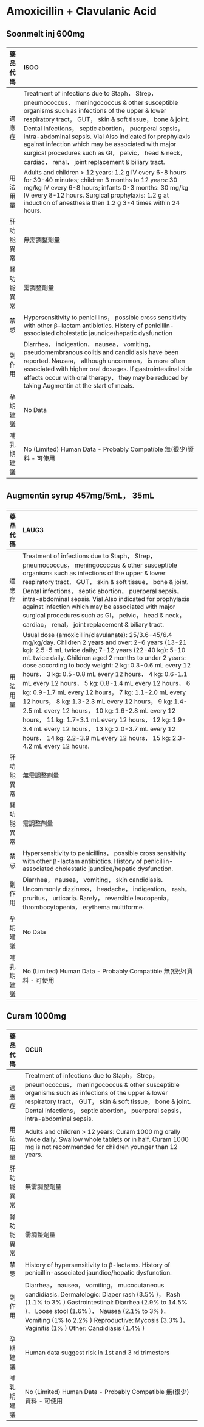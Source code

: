 # Amoxicillin + Clavulanic Acid

## Soonmelt inj 600mg

##### 

| 藥品代碼   | ISOO                                                                                                                                                                                                                                                                                                                                                                                                                                                                                                  |
|:-----------|:------------------------------------------------------------------------------------------------------------------------------------------------------------------------------------------------------------------------------------------------------------------------------------------------------------------------------------------------------------------------------------------------------------------------------------------------------------------------------------------------------|
| 適應症     | Treatment of infections due to Staph， Strep， pneumococcus， meningococcus & other susceptible organisms such as infections of the upper & lower respiratory tract， GUT， skin & soft tissue， bone & joint. Dental infections， septic abortion， puerperal sepsis， intra-abdominal sepsis. Vial Also indicated for prophylaxis against infection which may be associated with major surgical procedures such as GI， pelvic， head & neck， cardiac， renal， joint replacement & biliary tract. |
| 用法用量   | Adults and children > 12 years: 1.2 g IV every 6-8 hours for 30-40 minutes; children 3 months to 12 years: 30 mg/kg IV every 6-8 hours; infants 0-3 months: 30 mg/kg IV every 8-12 hours. Surgical prophylaxis: 1.2 g at induction of anesthesia then 1.2 g 3-4 times within 24 hours.                                                                                                                                                                                                                |
| 肝功能異常 | 無需調整劑量                                                                                                                                                                                                                                                                                                                                                                                                                                                                                          |
| 腎功能異常 | 需調整劑量                                                                                                                                                                                                                                                                                                                                                                                                                                                                                            |
| 禁忌       | Hypersensitivity to penicillins， possible cross sensitivity with other β-lactam antibiotics. History of penicillin-associated cholestatic jaundice/hepatic dysfunction                                                                                                                                                                                                                                                                                                                               |
| 副作用     | Diarrhea， indigestion， nausea， vomiting， pseudomembranous colitis and candidiasis have been reported. Nausea， although uncommon， is more often associated with higher oral dosages. If gastrointestinal side effects occur with oral therapy， they may be reduced by taking Augmentin at the start of meals.                                                                                                                                                                                   |
| 孕期建議   | No Data                                                                                                                                                                                                                                                                                                                                                                                                                                                                                               |
| 哺乳期建議 | No (Limited) Human Data - Probably Compatible 無(很少)資料 - 可使用                                                                                                                                                                                                                                                                                                                                                                                                                                   |

## Augmentin syrup 457mg/5mL， 35mL

##### 

| 藥品代碼   | LAUG3                                                                                                                                                                                                                                                                                                                                                                                                                                                                                                                                                                                                                                                                                                                                                      |
|:-----------|:-----------------------------------------------------------------------------------------------------------------------------------------------------------------------------------------------------------------------------------------------------------------------------------------------------------------------------------------------------------------------------------------------------------------------------------------------------------------------------------------------------------------------------------------------------------------------------------------------------------------------------------------------------------------------------------------------------------------------------------------------------------|
| 適應症     | Treatment of infections due to Staph， Strep， pneumococcus， meningococcus & other susceptible organisms such as infections of the upper & lower respiratory tract， GUT， skin & soft tissue， bone & joint. Dental infections， septic abortion， puerperal sepsis， intra-abdominal sepsis. Vial Also indicated for prophylaxis against infection which may be associated with major surgical procedures such as GI， pelvic， head & neck， cardiac， renal， joint replacement & biliary tract.                                                                                                                                                                                                                                                      |
| 用法用量   | Usual dose (amoxicillin/clavulanate): 25/3.6-45/6.4 mg/kg/day. Children 2 years and over: 2-6 years (13-21 kg): 2.5-5 mL twice daily; 7-12 years (22-40 kg): 5-10 mL twice daily. Children aged 2 months to under 2 years: dose according to body weight: 2 kg: 0.3-0.6 mL every 12 hours， 3 kg: 0.5-0.8 mL every 12 hours， 4 kg: 0.6-1.1 mL every 12 hours， 5 kg: 0.8-1.4 mL every 12 hours， 6 kg: 0.9-1.7 mL every 12 hours， 7 kg: 1.1-2.0 mL every 12 hours， 8 kg: 1.3-2.3 mL every 12 hours， 9 kg: 1.4-2.5 mL every 12 hours， 10 kg: 1.6-2.8 mL every 12 hours， 11 kg: 1.7-3.1 mL every 12 hours， 12 kg: 1.9-3.4 mL every 12 hours， 13 kg: 2.0-3.7 mL every 12 hours， 14 kg: 2.2-3.9 mL every 12 hours， 15 kg: 2.3-4.2 mL every 12 hours. |
| 肝功能異常 | 無需調整劑量                                                                                                                                                                                                                                                                                                                                                                                                                                                                                                                                                                                                                                                                                                                                               |
| 腎功能異常 | 需調整劑量                                                                                                                                                                                                                                                                                                                                                                                                                                                                                                                                                                                                                                                                                                                                                 |
| 禁忌       | Hypersensitivity to penicillins， possible cross sensitivity with other β-lactam antibiotics. History of penicillin-associated cholestatic jaundice/hepatic dysfunction.                                                                                                                                                                                                                                                                                                                                                                                                                                                                                                                                                                                   |
| 副作用     | Diarrhea， nausea， vomiting， skin candidiasis. Uncommonly dizziness， headache， indigestion， rash， pruritus， urticaria. Rarely， reversible leucopenia， thrombocytopenia， erythema multiforme.                                                                                                                                                                                                                                                                                                                                                                                                                                                                                                                                                     |
| 孕期建議   | No Data                                                                                                                                                                                                                                                                                                                                                                                                                                                                                                                                                                                                                                                                                                                                                    |
| 哺乳期建議 | No (Limited) Human Data - Probably Compatible 無(很少)資料 - 可使用                                                                                                                                                                                                                                                                                                                                                                                                                                                                                                                                                                                                                                                                                        |

## Curam 1000mg

##### 

| 藥品代碼   | OCUR                                                                                                                                                                                                                                                                                                          |
|:-----------|:--------------------------------------------------------------------------------------------------------------------------------------------------------------------------------------------------------------------------------------------------------------------------------------------------------------|
| 適應症     | Treatment of infections due to Staph， Strep， pneumococcus， meningococcus & other susceptible organisms such as infections of the upper & lower respiratory tract， GUT， skin & soft tissue， bone & joint. Dental infections， septic abortion， puerperal sepsis， intra-abdominal sepsis.               |
| 用法用量   | Adults and children > 12 years: Curam 1000 mg orally twice daily. Swallow whole tablets or in half. Curam 1000 mg is not recommended for children younger than 12 years.                                                                                                                                      |
| 肝功能異常 | 無需調整劑量                                                                                                                                                                                                                                                                                                  |
| 腎功能異常 | 需調整劑量                                                                                                                                                                                                                                                                                                    |
| 禁忌       | History of hypersensitivity to β-lactams. History of penicillin-associated jaundice/hepatic dysfunction.                                                                                                                                                                                                      |
| 副作用     | Diarrhea， nausea， vomiting， mucocutaneous candidiasis. Dermatologic: Diaper rash (3.5% )， Rash (1.1% to 3% ) Gastrointestinal: Diarrhea (2.9% to 14.5% )， Loose stool (1.6% )， Nausea (2.1% to 3% )， Vomiting (1% to 2.2% ) Reproductive: Mycosis (3.3% )， Vaginitis (1% ) Other: Candidiasis (1.4% ) |
| 孕期建議   | Human data suggest risk in 1st and 3 rd trimesters                                                                                                                                                                                                                                                            |
| 哺乳期建議 | No (Limited) Human Data - Probably Compatible 無(很少)資料 - 可使用                                                                                                                                                                                                                                           |

